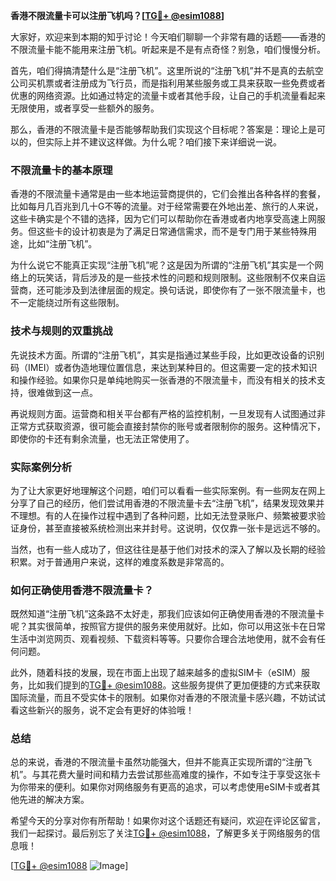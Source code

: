 **香港不限流量卡可以注册飞机吗？[[TG💪+ @esim1088](https://t.me/s/esim1088)]**

大家好，欢迎来到本期的知乎讨论！今天咱们聊聊一个非常有趣的话题——香港的不限流量卡能不能用来注册飞机。听起来是不是有点奇怪？别急，咱们慢慢分析。

首先，咱们得搞清楚什么是“注册飞机”。这里所说的“注册飞机”并不是真的去航空公司买机票或者注册成为飞行员，而是指利用某些服务或工具来获取一些免费或者优惠的网络资源。比如通过特定的流量卡或者其他手段，让自己的手机流量看起来无限使用，或者享受一些额外的服务。

那么，香港的不限流量卡是否能够帮助我们实现这个目标呢？答案是：理论上是可以的，但实际上并不建议这样做。为什么呢？咱们接下来详细说一说。

### 不限流量卡的基本原理

香港的不限流量卡通常是由一些本地运营商提供的，它们会推出各种各样的套餐，比如每月几百兆到几十G不等的流量。对于经常需要在外地出差、旅行的人来说，这些卡确实是个不错的选择，因为它们可以帮助你在香港或者内地享受高速上网服务。但这些卡的设计初衷是为了满足日常通信需求，而不是专门用于某些特殊用途，比如“注册飞机”。

为什么说它不能真正实现“注册飞机”呢？这是因为所谓的“注册飞机”其实是一个网络上的玩笑话，背后涉及的是一些技术性的问题和规则限制。这些限制不仅来自运营商，还可能涉及到法律层面的规定。换句话说，即使你有了一张不限流量卡，也不一定能绕过所有这些限制。

### 技术与规则的双重挑战

先说技术方面。所谓的“注册飞机”，其实是指通过某些手段，比如更改设备的识别码（IMEI）或者伪造地理位置信息，来达到某种目的。但这需要一定的技术知识和操作经验。如果你只是单纯地购买一张香港的不限流量卡，而没有相关的技术支持，很难做到这一点。

再说规则方面。运营商和相关平台都有严格的监控机制，一旦发现有人试图通过非正常方式获取资源，很可能会直接封禁你的账号或者限制你的服务。这种情况下，即使你的卡还有剩余流量，也无法正常使用了。

### 实际案例分析

为了让大家更好地理解这个问题，咱们可以看看一些实际案例。有一些网友在网上分享了自己的经历，他们尝试用香港的不限流量卡去“注册飞机”，结果发现效果并不理想。有的人在操作过程中遇到了各种问题，比如无法登录账户、频繁被要求验证身份，甚至直接被系统检测出来并封号。这说明，仅仅靠一张卡是远远不够的。

当然，也有一些人成功了，但这往往是基于他们对技术的深入了解以及长期的经验积累。对于普通用户来说，这样的难度系数是非常高的。

### 如何正确使用香港不限流量卡？

既然知道“注册飞机”这条路不太好走，那我们应该如何正确使用香港的不限流量卡呢？其实很简单，按照官方提供的服务来使用就好。比如，你可以用这张卡在日常生活中浏览网页、观看视频、下载资料等等。只要你合理合法地使用，就不会有任何问题。

此外，随着科技的发展，现在市面上出现了越来越多的虚拟SIM卡（eSIM）服务，比如我们提到的[TG💪+ @esim1088](https://t.me/s/esim1088)。这些服务提供了更加便捷的方式来获取国际流量，而且不受实体卡的限制。如果你对香港的不限流量卡感兴趣，不妨试试看这些新兴的服务，说不定会有更好的体验哦！

### 总结

总的来说，香港的不限流量卡虽然功能强大，但并不能真正实现所谓的“注册飞机”。与其花费大量时间和精力去尝试那些高难度的操作，不如专注于享受这张卡为你带来的便利。如果你对网络服务有更高的追求，可以考虑使用eSIM卡或者其他先进的解决方案。

希望今天的分享对你有所帮助！如果你对这个话题还有疑问，欢迎在评论区留言，我们一起探讨。最后别忘了关注[TG💪+ @esim1088](https://t.me/s/esim1088)，了解更多关于网络服务的信息哦！

[[TG💪+ @esim1088](https://t.me/s/esim1088) ![Image](https://i.postimg.cc/4NQfJmqS/Snipaste-2025-05-13-00-14-12.png)]